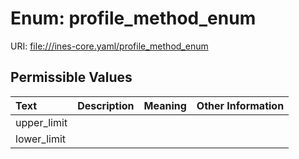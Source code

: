 
# Enum: profile_method_enum



URI: [file:///ines-core.yaml/profile_method_enum](file:///ines-core.yaml/profile_method_enum)


## Permissible Values

| Text | Description | Meaning | Other Information |
| :--- | :---: | :---: | ---: |
| upper_limit |  |  |  |
| lower_limit |  |  |  |

